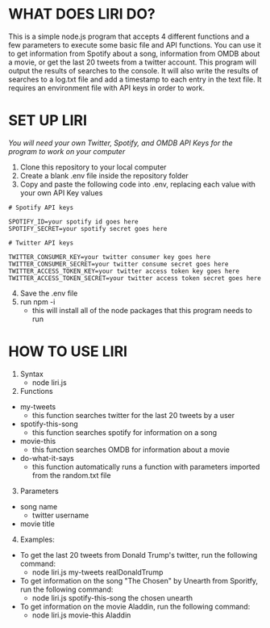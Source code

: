 # WHAT DOES LIRI DO? 
This is a simple node.js program that accepts 4 different functions and a few parameters to execute some basic file and API functions. You can use it to get information from Spotify about a song, information from OMDB about a movie, or get the last 20 tweets from a twitter account. This program will output the results of searches to the console. It will also write the results of searches to a log.txt file and add a timestamp to each entry in the text file. It requires an environment file with API keys in order to work. 

# SET UP LIRI
*You will need your own Twitter, Spotify, and OMDB API Keys for the program to work on your computer*
1. Clone this repository to your local computer
2. Create a blank .env file inside the repository folder
3. Copy and paste the following code into .env, replacing each value with your own API Key values

```
# Spotify API keys

SPOTIFY_ID=your spotify id goes here 
SPOTIFY_SECRET=your spotify secret goes here

# Twitter API keys

TWITTER_CONSUMER_KEY=your twitter consumer key goes here
TWITTER_CONSUMER_SECRET=your twitter consume secret goes here
TWITTER_ACCESS_TOKEN_KEY=your twitter access token key goes here
TWITTER_ACCESS_TOKEN_SECRET=your twitter access token secret goes here
```
4. Save the .env file 
5. run npm -i 
   * this will install all of the node packages that this program needs to run 

# HOW TO USE LIRI
1. Syntax
   * node liri.js <function> <parameters>
2. Functions 
 * my-tweets
   * this function searches twitter for the last 20 tweets by a user
 * spotify-this-song
    * this function searches spotify for information on a song
 * movie-this
    * this function searches OMDB for information about a movie
 * do-what-it-says
    * this function automatically runs a function with parameters imported from the random.txt file
3. Parameters 
  * song name
     * twitter username
 * movie title
4. Examples:
 * To get the last 20 tweets from Donald Trump's twitter, run the following command:
   * node liri.js my-tweets realDonaldTrump
 * To get information on the song "The Chosen" by Unearth from Sporitfy, run the following command:
   * node liri.js spotify-this-song the chosen unearth
 * To get information on the movie Aladdin, run the following command: 
   * node liri.js movie-this Aladdin
